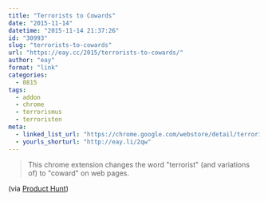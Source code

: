 ```yaml
---
title: "Terrorists to Cowards"
date: "2015-11-14"
datetime: "2015-11-14 21:37:26"
id: "30993"
slug: "terrorists-to-cowards"
url: "https://eay.cc/2015/terrorists-to-cowards/"
author: "eay"
format: "link"
categories:
  - 0815
tags:
  - addon
  - chrome
  - terrorismus
  - terroristen
meta:
  - linked_list_url: "https://chrome.google.com/webstore/detail/terrorist-to-coward/camjpbmlpgfcgilkohfkglmeojghicik"
  - yourls_shorturl: "http://eay.li/2qw"
---
```


> This chrome extension changes the word "terrorist" (and variations of) to "coward" on web pages.

(via [Product Hunt](https://www.producthunt.com/tech/terrorists-to-cowards))

